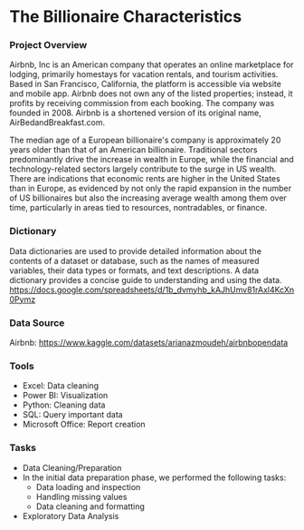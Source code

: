 # The Billionaire Characteristics 
### Project Overview
Airbnb, Inc is an American company that operates an online marketplace for lodging, primarily homestays for vacation rentals, and tourism activities. Based in San Francisco, California, the platform is accessible via website and mobile app. Airbnb does not own any of the listed properties; instead, it profits by receiving commission from each booking. The company was founded in 2008. Airbnb is a shortened version of its original name, AirBedandBreakfast.com.

The median age of a European billionaire's company is approximately 20 years older than that of an American billionaire. Traditional sectors predominantly drive the increase in wealth in Europe, while the financial and technology-related sectors largely contribute to the surge in US wealth. There are indications that economic rents are higher in the United States than in Europe, as evidenced by not only the rapid expansion in the number of US billionaires but also the increasing average wealth among them over time, particularly in areas tied to resources, nontradables, or finance.

### Dictionary
Data dictionaries are used to provide detailed information about the contents of a dataset or database, such as the names of measured variables, their data types or formats, and text descriptions. A data dictionary provides a concise guide to understanding and using the data.
https://docs.google.com/spreadsheets/d/1b_dvmyhb_kAJhUmv81rAxl4KcXn0Pymz

### Data Source
Airbnb: https://www.kaggle.com/datasets/arianazmoudeh/airbnbopendata
### Tools
- Excel: Data cleaning
- Power BI: Visualization 
- Python: Cleaning data
- SQL: Query important data
- Microsoft Office: Report creation
### Tasks
- Data Cleaning/Preparation
- In the initial data preparation phase, we performed the following tasks:
  - Data loading and inspection
  - Handling missing values
  - Data cleaning and formatting
- Exploratory Data Analysis
